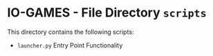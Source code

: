 # IO-GAMES - File Directory **`scripts`**

This directory contains the following scripts:

- `launcher.py` Entry Point Functionality 

